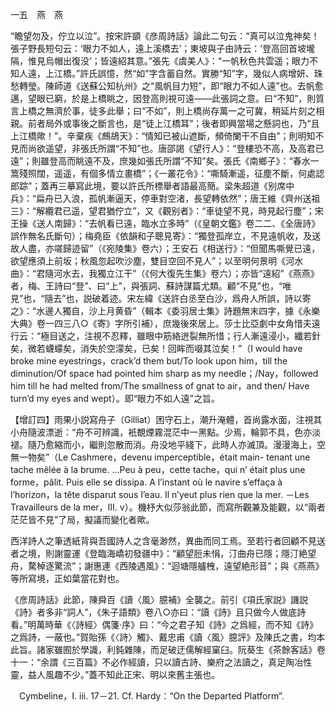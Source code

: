 一五　燕　燕

“瞻望勿及，佇立以泣”。按宋許顗《彦周詩話》論此二句云：“真可以泣鬼神矣！張子野長短句云：‘眼力不如人，遠上溪橋去’；東坡與子由詩云：‘登高回首坡壠隔，惟見烏帽出復没’；皆遠紹其意。”張先《虞美人》：“一帆秋色共雲遥；眼力不知人遠，上江橋。”許氏誤憶，然“如”字含蓄自然。實勝“知”字，幾似人病增妍、珠愁轉瑩。陳師道《送蘇公知杭州》之“風帆目力短”，即“眼力不如人遠”也。去帆愈邁，望眼已窮，於是上橋眺之，因登高則視可遠——此張詞之意。曰“不知”，則質言上橋之無濟於事，徒多此舉；曰“不如”，則上橋尚存萬一之可冀，稍延片刻之相親。前者局外或事後之斷言也，是“徒上江橋耳”；後者即興當場之懸詞也，乃“且上江橋歟！”。辛棄疾《鷓鴣天》：“情知已被山遮斷，頻倚闌干不自由”；則明知不見而尚欲遥望，非張氏所謂“不知”也。唐邵謁《望行人》：“登樓恐不高，及高君已遠”；則雖登高而眺遠不及，庶幾如張氏所謂“不知”矣。張氏《南鄉子》：“春水一篙殘照闊，遥遥，有個多情立畫橋”；《一叢花令》：“嘶騎漸遥，征塵不斷，何處認郎踪”；蓋再三摹寫此境，要以許氏所標舉者語最高簡。梁朱超道《别席中兵》：“扁舟已入浪，孤帆漸逼天，停車對空渚，長望轉依然”；唐王維《齊州送祖三》：“解纜君已遥，望君猶佇立”，又《觀别者》：“車徒望不見，時見起行塵”；宋王操《送人南歸》：“去帆看已遠，臨水立多時”（《皇朝文鑑》卷二二、《全唐詩》誤作無名氏斷句）；梅堯臣《依韻和子聰見寄》：“獨登孤岸立，不見遠帆收，及送故人盡，亦嗟歸迹留”（《宛陵集》卷六）；王安石《相送行》：“但聞馬嘶覺已遠，欲望應須上前坂；秋風忽起吹沙塵，雙目空回不見人”；以至明何景明《河水曲》：“君隨河水去，我獨立江干”（《何大復先生集》卷六）；亦皆“遠紹”《燕燕》者，梅、王詩曰“登”、曰“上”，與張詞、蘇詩謀篇尤類。顧“不見”也，“唯見”也，“隨去”也，説破着迹。宋左緯《送許白丞至白沙，爲舟人所誤，詩以寄之》：“水邊人獨自，沙上月黄昏”（輯本《委羽居士集》詩題無末四字，據《永樂大典》卷一四三八○《寄》字所引補），庶幾後來居上。莎士比亞劇中女角惜夫遠行云：“極目送之，注視不忍釋，雖眼中筋絡迸裂無所惜；行人漸遠浸小，纖若針矣，微若蠛蠓矣，消失於空濛矣，已矣！回眸而啜其泣矣！”（I would have broke mine eyestrings，crack’d them but/To look upon him，till the diminution/Of space had pointed him sharp as my needle；/Nay，followed him till he had melted from/The smallness of gnat to air，and then/ Have turn’d my eyes and wept）。即“眼力不如人遠”之旨。

【增訂四】雨果小説寫舟子（Gilliat）困守石上，潮升淹體，首尚露水面，注視其小舟隨波漂逝：“舟不可辨識，衹覩煙霧混茫中一黑點。少焉，輪郭不具，色亦淡褪。隨乃愈縮而小，繼則忽散而消。舟没地平綫下，此時人亦滅頂。漫漫海上，空無一物矣”（Le Cashmere，devenu imperceptible，était main-
tenant une tache mêlée à la brume. ...Peu à peu，cette tache，qui n’ était plus une forme，pâlit. Puis elle se dissipa. A l’instant où le navire s’effaça à l’horizon，la tête disparut sous l’eau. Il n’yeut plus rien que la mer. －Les Travailleurs de la mer，III. v）。機杼大似莎翁此節，而寫所觀兼及能觀，以“兩者茫茫皆不見”了局，擬議而變化者歟。

西洋詩人之筆透紙背與吾國詩人之含毫渺然，異曲而同工焉。至若行者回顧不見送者之境，則謝靈運《登臨海嶠初發疆中》：“顧望脰未悁，汀曲舟已隱；隱汀絶望舟，騖棹逐驚流”；謝惠連《西陵遇風》：“迴塘隱艫栧，遠望絶形音”；與《燕燕》等所寫境，正如葉當花對也。

《彦周詩話》此節，陳舜百《讀〈風〉臆補》全襲之。前引《項氏家説》譏説《詩》者多非“詞人”，《朱子語類》卷八○亦曰：“讀《詩》且只做今人做底詩看。”明萬時華《〈詩經〉偶箋·序》曰：“今之君子知《詩》之爲經，而不知《詩》之爲詩，一蔽也。”賀貽孫《〈詩〉觸》、戴忠甫《讀〈風〉臆評》及陳氏之書，均本此旨。諸家雖囿於學識，利鈍雜陳，而足破迂儒解經窠臼。阮葵生《茶餘客話》卷十一：“余謂《三百篇》不必作經讀，只以讀古詩、樂府之法讀之，真足陶冶性靈，益人風趣不少。”蓋不知此正宋、明以來舊主張也。











　Cymbeline，I. iii. 17－21. Cf. Hardy：“On the Departed Platform”.